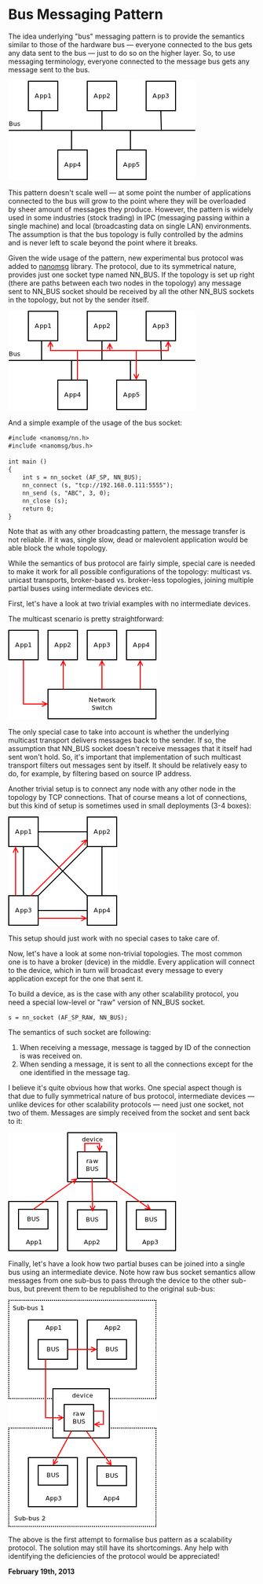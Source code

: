 # Bus Messaging Pattern



The idea underlying "bus" messaging pattern is to provide the semantics similar to those of the hardware bus — everyone connected to the bus gets any data sent to the bus — just to do so on the higher layer. So, to use messaging terminology, everyone connected to the message bus gets any message sent to the bus.

![](bus1.png)

This pattern doesn't scale well — at some point the number of applications connected to the bus will grow to the point where they will be overloaded by sheer amount of messages they produce. However, the pattern is widely used in some industries (stock trading) in IPC (messaging passing within a single machine) and local (broadcasting data on single LAN) environments. The assumption is that the bus topology is fully controlled by the admins and is never left to scale beyond the point where it breaks.

Given the wide usage of the pattern, new experimental bus protocol was added to [nanomsg](http://nanomsg.org) library. The protocol, due to its symmetrical nature, provides just one socket type named NN\_BUS. If the topology is set up right (there are paths between each two nodes in the topology) any message sent to NN\_BUS socket should be received by all the other NN\_BUS sockets in the topology, but not by the sender itself.

![](bus2.png)

And a simple example of the usage of the bus socket:

    #include <nanomsg/nn.h>
    #include <nanomsg/bus.h>
    
    int main ()
    {
        int s = nn_socket (AF_SP, NN_BUS);
        nn_connect (s, "tcp://192.168.0.111:5555");
        nn_send (s, "ABC", 3, 0);
        nn_close (s);
        return 0;
    }

Note that as with any other broadcasting pattern, the message transfer is not reliable. If it was, single slow, dead or malevolent application would be able block the whole topology.

While the semantics of bus protocol are fairly simple, special care is needed to make it work for all possible configurations of the topology: multicast vs. unicast transports, broker-based vs. broker-less topologies, joining multiple partial buses using intermediate devices etc.

First, let's have a look at two trivial examples with no intermediate devices.

The multicast scenario is pretty straightforward:

![](bus3.png)

The only special case to take into account is whether the underlying multicast transport delivers messages back to the sender. If so, the assumption that NN\_BUS socket doesn't receive messages that it itself had sent won't hold. So, it's important that implementation of such multicast transport filters out messages sent by itself. It should be relatively easy to do, for example, by filtering based on source IP address.

Another trivial setup is to connect any node with any other node in the topology by TCP connections. That of course means a lot of connections, but this kind of setup is sometimes used in small deployments (3-4 boxes):

![](bus4.png)

This setup should just work with no special cases to take care of.

Now, let's have a look at some non-trivial topologies. The most common one is to have a broker (device) in the middle. Every application will connect to the device, which in turn will broadcast every message to every application except for the one that sent it.

To build a device, as is the case with any other scalability protocol, you need a special low-level or "raw" version of NN\_BUS socket.

    s = nn_socket (AF_SP_RAW, NN_BUS);

The semantics of such socket are following:

1.  When receiving a message, message is tagged by ID of the connection is was received on.
2.  When sending a message, it is sent to all the connections except for the one identified in the message tag.

I believe it's quite obvious how that works. One special aspect though is that due to fully symmetrical nature of bus protocol, intermediate devices — unlike devices for other scalability protocols — need just one socket, not two of them. Messages are simply received from the socket and sent back to it:

![](bus5.png)

Finally, let's have a look how two partial buses can be joined into a single bus using an intermediate device. Note how raw bus socket semantics allow messages from one sub-bus to pass through the device to the other sub-bus, but prevent them to be republished to the original sub-bus:

![](bus6.png)

The above is the first attempt to formalise bus pattern as a scalability protocol. The solution may still have its shortcomings. Any help with identifying the deficiencies of the protocol would be appreciated!

**February 19th, 2013**
